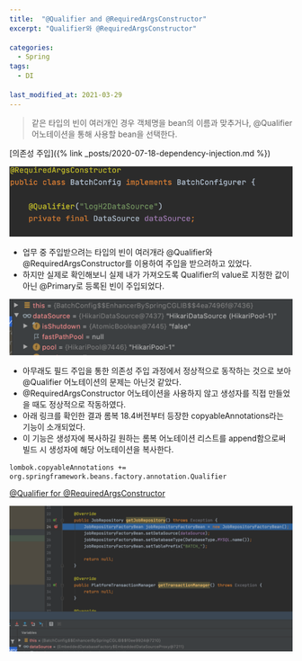```yaml
---
title:  "@Qualifier and @RequiredArgsConstructor"
excerpt: "Qualifier와 @RequiredArgsConstructor"

categories:
  - Spring
tags:
  - DI

last_modified_at: 2021-03-29
---
```


> 같은 타입의 빈이 여러개인 경우 객체명을 bean의 이름과 맞추거나, @Qualifier 어노테이션을 통해 사용할 bean을 선택한다.

[의존성 주입]({% link _posts/2020-07-18-dependency-injection.md %})

![1](/assets/images/Qualifier_and_RequiredArgsConstructor.png)
* 업무 중 주입받으려는 타입의 빈이 여러개라 @Qualifier와 @RequiredArgsConstructor를 이용하여 주입을 받으려하고 있었다.
* 하지만 실제로 확인해보니 실제 내가 가져오도록 Qualifier의 value로 지정한 값이 아닌 @Primary로 등록된 빈이 주입되었다.

![1](/assets/images/primary_bean.png)

* 아무래도 필드 주입을 통한 의존성 주입 과정에서 정상적으로 동작하는 것으로 보아 @Qualifier 어노테이션의 문제는 아닌것 같았다.
* @RequiredArgsConstructor 어노테이션을 사용하지 않고 생성자를 직접 만들었을 때도 정상적으로 작동하였다.
* 아래 링크를 확인한 결과 롬복 18.4버전부터 등장한 copyableAnnotations라는 기능이 소개되었다.
* 이 기능은 생성자에 복사하길 원하는 롬복 어노테이션 리스트를 append함으로써 빌드 시 생성자에 해당 어노테이션을 복사한다.

```
lombok.copyableAnnotations += org.springframework.beans.factory.annotation.Qualifier
```

[@Qualifier for @RequiredArgsConstructor](https://ath3nd.wordpress.com/2018/12/13/spring-lombok-or-injection-just-became-a-bit-easier-part-2-of-2/)

![1](/assets/images/DI_after_copyableAnnotaion.png)